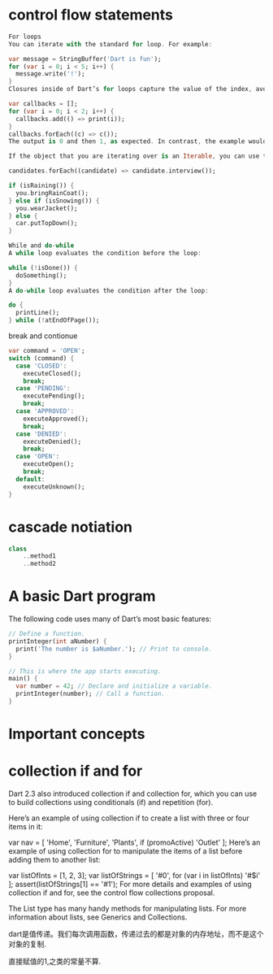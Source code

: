 # control flow statements
```dart
For loops
You can iterate with the standard for loop. For example:

var message = StringBuffer('Dart is fun');
for (var i = 0; i < 5; i++) {
  message.write('!');
}
Closures inside of Dart’s for loops capture the value of the index, avoiding a common pitfall found in JavaScript. For example, consider:

var callbacks = [];
for (var i = 0; i < 2; i++) {
  callbacks.add(() => print(i));
}
callbacks.forEach((c) => c());
The output is 0 and then 1, as expected. In contrast, the example would print 2 and then 2 in JavaScript.

If the object that you are iterating over is an Iterable, you can use the forEach() method. Using forEach() is a good option if you don’t need to know the current iteration counter:

candidates.forEach((candidate) => candidate.interview());

```

```dart
if (isRaining()) {
  you.bringRainCoat();
} else if (isSnowing()) {
  you.wearJacket();
} else {
  car.putTopDown();
}
```

```dart
While and do-while
A while loop evaluates the condition before the loop:

while (!isDone()) {
  doSomething();
}
A do-while loop evaluates the condition after the loop:

do {
  printLine();
} while (!atEndOfPage());
```

break and contionue

```dart
var command = 'OPEN';
switch (command) {
  case 'CLOSED':
    executeClosed();
    break;
  case 'PENDING':
    executePending();
    break;
  case 'APPROVED':
    executeApproved();
    break;
  case 'DENIED':
    executeDenied();
    break;
  case 'OPEN':
    executeOpen();
    break;
  default:
    executeUnknown();
}
```



# cascade notiation
```dart
class
	..method1
	..method2
```

# A basic Dart program
The following code uses many of Dart’s most basic features:
```dart
// Define a function.
printInteger(int aNumber) {
  print('The number is $aNumber.'); // Print to console.
}

// This is where the app starts executing.
main() {
  var number = 42; // Declare and initialize a variable.
  printInteger(number); // Call a function.
}
```

# Important concepts

# collection if and for
Dart 2.3 also introduced collection if and collection for, which you can use to build collections using conditionals (if) and repetition (for).

Here’s an example of using collection if to create a list with three or four items in it:

var nav = [
  'Home',
  'Furniture',
  'Plants',
  if (promoActive) 'Outlet'
];
Here’s an example of using collection for to manipulate the items of a list before adding them to another list:

var listOfInts = [1, 2, 3];
var listOfStrings = [
  '#0',
  for (var i in listOfInts) '#$i'
];
assert(listOfStrings[1] == '#1');
For more details and examples of using collection if and for, see the control flow collections proposal.

The List type has many handy methods for manipulating lists. For more information about lists, see Generics and Collections.



dart是值传递。我们每次调用函数，传递过去的都是对象的内存地址，而不是这个对象的复制.

直接赋值的1,之类的常量不算.